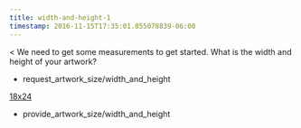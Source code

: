 ```yaml
---
title: width-and-height-1
timestamp: 2016-11-15T17:35:01.855078839-06:00
---
```


< We need to get some measurements to get started. What is the width and height of your artwork?
* request_artwork_size/width_and_height

[18x24](artwork_size#width_and_height)
* provide_artwork_size/width_and_height

